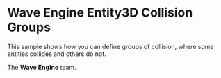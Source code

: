 # Wave Engine Entity3D Collision Groups

This sample shows how you can define groups of collision, where some entities collides and others do not. 

The **Wave Engine** team.